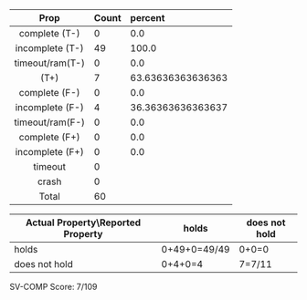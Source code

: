 
| Prop | Count | percent |
|:----:|:------|:--|
|complete   (T-)|0| 0.0 |
|incomplete (T-)|49|100.0 |
|timeout/ram(T-)|0|0.0 |
|           (T+)|7|63.63636363636363 |
|complete   (F-)|0|0.0 |
|incomplete (F-)|4|36.36363636363637 |
|timeout/ram(F-)|0|0.0 |
|complete   (F+)|0|0.0 |
|incomplete (F+)|0|0.0 |
|timeout        |0| |
|crash          |0| |
|Total          |60| |

| Actual Property\Reported Property | holds | does not hold |
|------------------------------------|-------|---------------|
| holds | 0+49+0=49/49 | 0+0=0 |
| does not hold | 0+4+0=4 | 7=7/11 |

SV-COMP Score: 7/109

